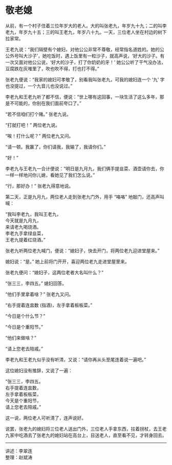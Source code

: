 # 敬老媳

从前，有一个村子住着三位年岁大的老人。大的叫张老九，年岁九十九；二的叫李老九，年岁九十五；三的叫王老九，年岁八十九。一天，三位老人坐在村边的树下拉家常。

王老九说：“我们隔壁有个媳妇，对他公公非常不尊敬，经常指名道姓的。她的公公外号叫大沙子’，她吃饭时，遇上饭里有一粒沙子，就高声说，‘好大的沙子。有一次又面对他公公说，‘好大的沙子，打了你奶奶的牙！’ 她公公听了干气没办法，豆腐跌在灰堆里了，吹也吹不得，打也打不得。”

张老九便说：“我家的媳妇可孝敬了，别看我叫张老九，可我的媳妇连一个 ‘九’ 字也没提过，一个九音儿也没说过。”

李老九和王老九听了都不信，便说：“世上哪有这回事，一块生活了这么多年，那是不可能的，你别在我们面前夸口了。”

“若不信咱们打个赌。” 张老九说。

“打就打吧！” 两位老九说。

“唉！打什么呢？” 两位老九又问。

“请一顿。我赢了，你们请我，我输了，我请你们。”

“好！”

李老九与王老九一合计便说：“明日是九月九，我们俩手提韭菜、酒壶请你去，你一样一样地问你儿媳，看她见了我们怎么说。”

“行，那好办！” 张老九得意地说。

第二天，正是九月九，两位老人走到张老九门外，用手 “咯咯” 地敲门，还高声叫喊：

“我叫李老九，我叫王老九，  
今天就是九月九，  
来请老九喝烧酒。  
李老九手拿绿韭菜，  
王老九提着红烧酒。”

张老九听两位老九喊门，便说：“媳妇子，快去开门，将两位老九迎进堂屋来。”

媳妇说：“是。” 她上前将门开开，喜迎两位老九走进堂屋里来。

张老九便问：“媳妇子，这两位老者大名叫什么？”

“张三三，李四五。” 媳妇回答。

“他们手里拿着啥？” 张老九又问。

“右手提着连盅数 (指酒)，左手拿着板板菜。”

“今日是个什么节？”

“今日是个重阳节。”

“他们来做啥？”

“请上您老去陪戚。”

李老九和王老九似乎没有听清，又说：“请你再从头至尾连着说一遍吧。”

这位媳妇没有推辞，又说了一遍：

“张三三，李四五。  
右手提着连盅数，  
左手拿着板板菜，  
今天是个重阳节，  
请上您老去陪戚。”

这一说，两位老人可听清了，连声说好。

说罢，张老九的媳妇将三位老人送出门外，三位老人手拿东西，拄着拐杖，去王老九家中吃酒去了张老九的媳妇站在高台上，目送老人，直至看不见，才转身回去。

---

讲述：李翠连  
整理：赵斌涛
